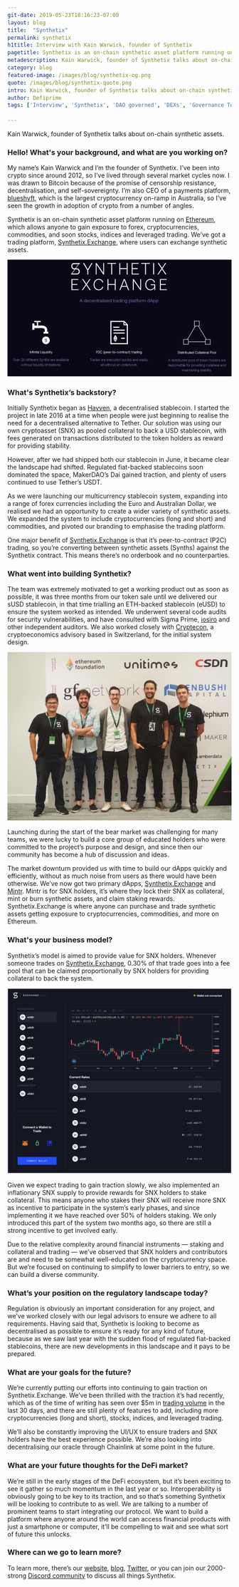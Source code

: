 ```yaml
---
git-date: 2019-05-23T18:16:23-07:00
layout: blog
title:  "Synthetix"
permalink: synthetix
h1title: Interview with Kain Warwick, founder of Synthetix
pagetitle: Synthetix is an on-chain synthetic asset platform running on Ethereum  
metadescription: Kain Warwick, founder of Synthetix talks about on-chain synthetic assets. Synthetix is an on-chain synthetic asset platform running on Ethereum.
category: blog
featured-image: /images/blog/synthetix-og.png
quote: /images/blog/synthetix-quote.png
intro: Kain Warwick, founder of Synthetix talks about on-chain synthetic assets.   
author: Defiprime
tags: ['Interview', 'Synthetix', 'DAO governed', 'DEXs', 'Governance Token']

---
```

Kain Warwick, founder of Synthetix talks about on-chain synthetic assets.

### Hello! What's your background, and what are you working on?

My name’s Kain Warwick and I’m the founder of Synthetix. I’ve been into crypto since around 2012, so I’ve lived through several market cycles now. I was drawn to Bitcoin because of the promise of censorship resistance, decentralisation, and self-sovereignty. I’m also CEO of a payments platform, [blueshyft](https://www.blueshyft.com.au/), which is the largest cryptocurrency on-ramp in Australia, so I’ve seen the growth in adoption of crypto from a number of angles.

Synthetix is an on-chain synthetic asset platform running on [Ethereum](/ethereum), which allows anyone to gain exposure to forex, cryptocurrencies, commodities, and soon stocks, indices and leveraged trading. We’ve got a trading platform, [Synthetix.Exchange](https://synthetix.exchange), where users can exchange synthetic assets.

![](/images/blog/synthetix1.png)

### What's Synthetix’s backstory?

Initially Synthetix began as [Havven](https://blog.havven.io/havven-is-transforming-into-synthetix-2fdf727b8892), a decentralised stablecoin. I started the project in late 2016 at a time when people were just beginning to realise the need for a decentralised alternative to Tether. Our solution was using our own cryptoasset (SNX) as pooled collateral to back a USD stablecoin, with fees generated on transactions distributed to the token holders as reward for providing stability.

However, after we had shipped both our stablecoin in June, it became clear the landscape had shifted. Regulated fiat-backed stablecoins soon dominated the space, MakerDAO’s Dai gained traction, and plenty of users continued to use Tether’s USDT.

As we were launching our multicurrency stablecoin system, expanding into a range of forex currencies including the Euro and Australian Dollar, we realised we had an opportunity to create a wider variety of synthetic assets. We expanded the system to include cryptocurrencies (long and short) and commodities, and pivoted our branding to emphasise the trading platform.

One major benefit of [Synthetix.Exchange](https://synthetix.exchange) is that it’s peer-to-contract (P2C) trading, so you’re converting between synthetic assets (Synths) against the Synthetix contract. This means there’s no orderbook and no counterparties.

### What went into building Synthetix?

The team was extremely motivated to get a working product out as soon as possible, it was three months from our token sale until we delivered our sUSD stablecoin, in that time trialling an ETH-backed stablecoin (eUSD) to ensure the system worked as intended. We underwent several code audits for security vulnerabilities, and have consulted with Sigma Prime, [iosiro](https://www.iosiro.com/) and other independent auditors. We also worked closely with [Cryptecon](https://cryptecon.org/), a cryptoeconomics advisory based in Switzerland, for the initial system design.

![](/images/blog/synthetix2.jpg)

Launching during the start of the bear market was challenging for many teams, we were lucky to build a core group of educated holders who were committed to the project’s purpose and design, and since then our community has become a hub of discussion and ideas.

The market downturn provided us with time to build our dApps quickly and efficiently, without as much noise from users as there would have been otherwise. We’ve now got two primary dApps, [Synthetix.Exchange](https://synthetix.exchange) and [Mintr](https://mintr.synthetix.io). Mintr is for SNX holders, it’s where they lock their SNX as collateral, mint or burn synthetic assets, and claim staking rewards. Synthetix.Exchange is where anyone can purchase and trade synthetic assets getting exposure to cryptocurrencies, commodities, and more on Ethereum.

### What's your business model?

Synthetix’s model is aimed to provide value for SNX holders. Whenever someone trades on [Synthetix.Exchange](https://synthetix.exchange), 0.30% of that trade goes into a fee pool that can be claimed proportionally by SNX holders for providing collateral to back the system.

![](/images/blog/synthetix3.png)

Given we expect trading to gain traction slowly, we also implemented an inflationary SNX supply to provide rewards for SNX holders to stake collateral. This means anyone who stakes their SNX will receive more SNX as incentive to participate in the system’s early phases, and since implementing it we have reached over 50% of holders staking. We only introduced this part of the system two months ago, so there are still a strong incentive to get involved early.

Due to the relative complexity around financial instruments — staking and collateral and trading — we’ve observed that SNX holders and contributors are and need to be somewhat well-educated on the cryptocurrency space. But we’re focused on continuing to simplify to lower barriers to entry, so we can build a diverse community.

### What’s your position on the regulatory landscape today?

Regulation is obviously an important consideration for any project, and we’ve worked closely with our legal advisors to ensure we adhere to all requirements. Having said that, Synthetix is looking to become as decentralised as possible to ensure it’s ready for any kind of future, because as we saw last year with the sudden flood of regulated fiat-backed stablecoins, there are new developments in this landscape and it pays to be prepared.

### What are your goals for the future?

We’re currently putting our efforts into continuing to gain traction on Synthetix.Exchange. We’ve been thrilled with the traction it’s had recently, which as of the time of writing has seen over $5m in [trading volume](https://twitter.com/SynthXBot) in the last 30 days, and there are still plenty of features to add, including more cryptocurrencies (long and short), stocks, indices, and leveraged trading.

We’ll also be constantly improving the UI/UX to ensure traders and SNX holders have the best experience possible. We’re also looking into decentralising our oracle through Chainlink at some point in the future.

### What are your future thoughts for the DeFi market?

We’re still in the early stages of the DeFi ecosystem, but it’s been exciting to see it gather so much momentum in the last year or so. Interoperability is obviously going to be key to its traction, and so that’s something Synthetix will be looking to contribute to as well. We are talking to a number of prominent teams to start integrating our protocol. We want to build a platform where anyone around the world can access financial products with just a smartphone or computer, it’ll be compelling to wait and see what sort of future this unlocks.

### Where can we go to learn more?

To learn more, there’s our [website](https://synthetix.io), [blog](https://blog.synthetix.io), [Twitter](https://twitter.com/synthetix_io), or you can join our 2000-strong [Discord community](https://discordapp.com/invite/AEdUHzt) to discuss all things Synthetix.
